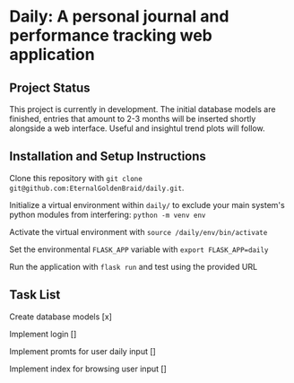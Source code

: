# Daily: A personal journal and performance tracking web application

## Project Status

This project is currently in development. The initial database models are finished, entries that amount to 2-3 months will be inserted shortly alongside a web interface. Useful and insightul trend plots will follow.

## Installation and Setup Instructions

Clone this repository with `git clone git@github.com:EternalGoldenBraid/daily.git`.

Initialize a virtual environment within `daily/` to exclude your main system's python modules from interfering: `python -m venv env`

Activate the virtual environment with `source /daily/env/bin/activate`

Set the environmental `FLASK_APP` variable with `export FLASK_APP=daily`

Run the application with `flask run` and test using the provided URL

## Task List
Create database models [x]

Implement login []

Implement promts for user daily input []

Implement index for browsing user input []
